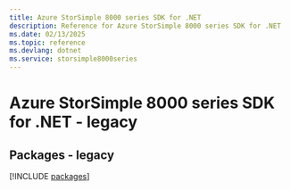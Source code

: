 ```yaml
---
title: Azure StorSimple 8000 series SDK for .NET
description: Reference for Azure StorSimple 8000 series SDK for .NET
ms.date: 02/13/2025
ms.topic: reference
ms.devlang: dotnet
ms.service: storsimple8000series
---
```

# Azure StorSimple 8000 series SDK for .NET - legacy
## Packages - legacy
[!INCLUDE [packages](storsimple-8000-series-index.md)]